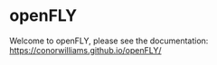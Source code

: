 # openFLY

Welcome to openFLY, please see the documentation: https://conorwilliams.github.io/openFLY/


